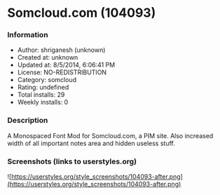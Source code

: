 # Somcloud.com (104093)

### Information
- Author: shriganesh (unknown)
- Created at: unknown
- Updated at: 8/5/2014, 6:06:41 PM
- License: NO-REDISTRIBUTION
- Category: somcloud
- Rating: undefined
- Total installs: 29
- Weekly installs: 0


### Description
A Monospaced Font Mod for Somcloud.com, a PIM site. Also increased width of all important notes area and hidden useless stuff.


### Screenshots (links to userstyles.org)
![https://userstyles.org/style_screenshots/104093-after.png](https://userstyles.org/style_screenshots/104093-after.png)


